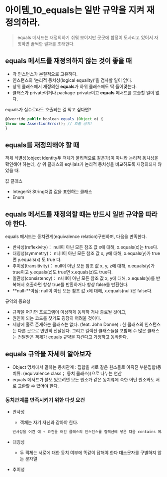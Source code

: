 # 아이템_10_equals는 일반 규약을 지켜 재정의하라.

> equals 메서드는 재정의하기 쉬워 보이지만 곳곳에 함정이 도사리고 있어서
자칫하면 끔찍한 결과를 초래한다.
> 

## equals 메서드를 재정의하지 않는 것이 좋을 때

- 각 인스턴스가 본질적으로 고유하다.
- 인스턴스의 ‘논리적 동치성(logical equality)’을 검사할 일이 없다.
- 상위 클래스에서 재정의한 **equals**가 하위 클래스에도 딱 들어맞는다.
- 클래스가 private이거나 package-private이고 **equals** 메서드를 호출할 일이 없다.

equals가 실수로라도 호출되는 걸 막고 싶다면?

```jsx
@Override public boolean equals (Object o) {
throw new AssertionError(); // 호출 금지!
}
```

## equals를 재정의해야 할 때

객체 식별성(object identity두 객체가 물리적으로 같은가)이 아니라 논리적 동치성을 확인해야 하는데, 상
위 클래스의 eq니als가 논리적 동치성을 비교하도록 재정의되지 않았을 때.

값 클래스

- Integer와 String처럼 값을 표현하는 클래스
- Enum

## equals 메서드를 재정의할 때는 반드시 일반 규약을 따라야 한다.

equals 메서드는 동치관계(equivalence relation)구현하며, 다음을 만족한다.

- 반사성(reflexivity)： null이 아닌 모든 참조 값 x에 대해, x.equals(x)는 true다.
- 대칭성(symmetry)： n니II이 아닌 모든 참조 값 x, y에 대해, x.equals(y)가 true면 y.equals(x) 도 true 다.
- 추이성(transitivity)： null이 아닌 모든 참조 값 x, y, z에 대해, x.equals(y)가 true이고 y.equals(z)도 true면 x.equals(z)도 true다.
- 일관성(consistency)： n니II이 아닌 모든 참조 값 x, y에 대해, x.equals(y)를 반복해서 호출하면 항상 true를 반환하거나 항상 false를 반환한다.
- **null-**아님: null이 아닌 모든 참조 값 x에 대해, x.equals(null)은 false다.

규약의 중요성

- 규약을 어기면 프로그램이 이상하게 동작하 거나 종료될 것이고,
- 원인이 되는 코드를 찾기도 굉장히 어려울 것이다.
- 세상에 홀로 존재하는 클래스는 없다. (feat. John Donne)
: 한 클래스의 인스턴스는 다른 곳으로 빈번히 전달된다. 그리고 컬렉션 클래스들을 포함해 수
많은 클래스는 전달받은 객체가 equals 규약을 지킨다고 가정하고 동작한다.

## equals 규약을 자세히 알아보자

- Object 명세에서 말하는 동치관계 : 집합을 서로 같은 원소들로 이뤄진 부분집합(동치류: (equivalence class； 동치 클래스))으로 나누는 연산
- equals 메서드가 쓸모 있으려면 모든 원소가 같은 동치류에 속한 어떤 원소와도 서로 교환할 수 있어야 한다.

### 동치관계를 만족시키기 위한 다섯 요건

- 반사성
    - 객체는 자기 자신과 같아야 한다.
    
    ```jsx
    반사성을 어긴 예 + 요건을 어긴 클래스의 인스턴스를 컬렉션에 넣은 다음 contains 메서드를 호출하는 예
    ```
    
- 대칭성
    - 두 객체는 서로에 대한 동치 여부에 똑같이 답해야 한다
    대소문자를 구별하지 않는 문자열
- 추이성
